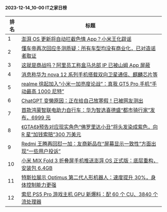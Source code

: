 #### 2023-12-14_10-00  IT之家日榜

| 排名 | 标题|
| --- | ---|
| 1 | [澎湃 OS 更新将自动拦截色情 App？小米王化辟谣](https://www.ithome.com/0/739/002.htm) |
| 2 | [懂车帝再次回应冬测质疑：所有车型均没有商业化，已对造谣者取证](https://www.ithome.com/0/738/918.htm) |
| 3 | [这就是商战吗？阿里员工称盒马总部 IP 已被山姆 App 屏蔽](https://www.ithome.com/0/739/036.htm) |
| 4 | [消息称华为 nova 12 系列手机搭载双向卫星通信、麒麟芯片等](https://www.ithome.com/0/738/917.htm) |
| 5 | [realme 徐起加入“小米一加亮度论战”：真我 GT5 Pro 手机“手动最高 1000 尼特”](https://www.ithome.com/0/739/004.htm) |
| 6 | [ChatGPT 变懒原因：正在给自己放寒假！已被网友测出](https://www.ithome.com/0/738/979.htm) |
| 7 | [首款鸿蒙智联电助力自行车：华为智选喜德盛“都市骑行家”发布，6999 元](https://www.ithome.com/0/738/908.htm) |
| 8 | [《GTA6》预告对应现实角色“佛罗里达小丑”将头发染成紫色，向 R 星“加钱索赔”300 万美元](https://www.ithome.com/0/739/014.htm) |
| 9 | [Redmi 王腾再回怼一加：友商新品在“屏幕显示一致性”方面出现“一些用户投诉”](https://www.ithome.com/0/739/044.htm) |
| 10 | [小米 MIX Fold 3 折叠屏手机推送澎湃 OS 正式版：底层重构，安装包 6.4GB](https://www.ithome.com/0/738/985.htm) |
| 11 | [特斯拉展示 Optimus 第二代人形机器人：速度提升 30%，身体控制能力更强](https://www.ithome.com/0/738/913.htm) |
| 12 | [索尼 PS5 Pro 游戏主机 GPU 新爆料：配 60 个 CU、3840 个流处理器](https://www.ithome.com/0/738/922.htm) |

